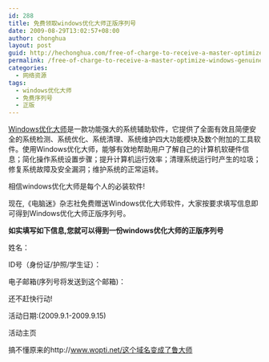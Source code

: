 ```yaml
---
id: 288
title: 免费领取windows优化大师正版序列号
date: 2009-08-29T13:02:57+08:00
author: chonghua
layout: post
guid: http://hechonghua.com/free-of-charge-to-receive-a-master-optimize-windows-genuine-serial-number/
permalink: /free-of-charge-to-receive-a-master-optimize-windows-genuine-serial-number/
categories:
  - 网络资源
tags:
  - windows优化大师
  - 免费序列号
  - 正版
---
```

<a href="http://www.youhua.com/" target="_blank">Windows优化大师</a>是一款功能强大的系统辅助软件，它提供了全面有效且简便安全的系统检测、系统优化、系统清理、系统维护四大功能模块及数个附加的工具软件。使用Windows优化大师，能够有效地帮助用户了解自己的计算机软硬件信息；简化操作系统设置步骤；提升计算机运行效率；清理系统运行时产生的垃圾；修复系统故障及安全漏洞；维护系统的正常运转。

<!--more-->

相信windows优化大师是每个人的必装软件!

现在,《电脑迷》杂志社免费赠送Windows优化大师软件，大家按要求填写信息即可得到Windows优化大师正版序列号。

**如实填写如下信息,您就可以得到一份windows优化大师的正版序列号**

姓名：

ID号（身份证/护照/学生证）：

电子邮箱(序列号将发送到这个邮箱)：

还不赶快行动!

活动日期:(2009.9.1-2009.9.15)

活动主页

搞不懂原来的http://www.wopti.net/这个域名变成了鲁大师
